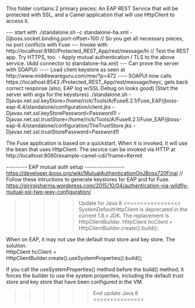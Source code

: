 This folder contains 2 primary pieces:  An EAP REST Service that will be protected with SSL, and a Camel application that will use HttpClient to access it.

<Tips for the EAP portion>
--- start with  ./standalone.sh -c standalone-ha.xml -Djboss.socket.binding.port-offset=100      // So you get all necessary pieces, no port conflicts with Fuse
--- Invoke with http://localhost:8180/Protected_REST_App/rest/message/hi                         // Test the REST app.  Try HTTPS, too.
- Apply mutual authentication / TLS to the above service. (Add connector to standalone-ha.xml) 
--- Can prove the server with SOAPUI:
---- Load client keystore as seen at http://www.middlewareguru.com/mw/?p=472
---- SOAPUI now calls https://localhost:8543   /Protected_REST_App/rest/message/heyc, gets back correct response (also, EAP log w/SSL Debug on looks good)


<Tips for Fuse server>
(Start the server with args for the keystores)
./standalone.sh -Djavax.net.ssl.keyStore=/home/rick/Tools/A/Fuse6.2.1/Fuse_EAP/jboss-eap-6.4/standalone/configuration/client.jks -Djavax.net.ssl.keyStorePassword=Password1! -Djavax.net.ssl.trustStore=/home/rick/Tools/A/Fuse6.2.1/Fuse_EAP/jboss-eap-6.4/standalone/configuration/TheTrustStore.jks -Djavax.net.ssl.trustStorePassword=Password1!

The Fuse application is based on a quickstart.  When it is invoked, it will use the bean that uses HttpClient.  The service can be invoked via HTTP at http://localhost:8080/example-camel-cdi/?name=Kermit


--------- EAP mutual auth setup -----------------
https://developer.jboss.org/wiki/MutualAuthenticationOnJBoss720Final   // Follow these intructions to generate keystores for EAP and for Fuse.
https://girirajsharma.wordpress.com/2015/10/04/authentication-via-wildfly-mutual-ssl-two-way-configuration/



>>>>> Update for Java 8 <<<<<<<<<<<<<<<<<
SystemDefaultHttpClient is deprecated in the current 1.8.x JDK. The replacement is HttpClientBuilder. 
            HttpClient hcClient = HttpClientBuilder.create().build();

When on EAP, it may not use the default trust store and key store.  The solution:  
            HttpClient hcClient = HttpClientBuilder.create().useSystemProperties().build();

If you call the useSystemProperties() method before the  build() method, it forces the builder to use the system properties, including the default trust store and key store that have been configured in the VM. 
>>>>>> End update Java 8 <<<<<<<<<<<<<<<

